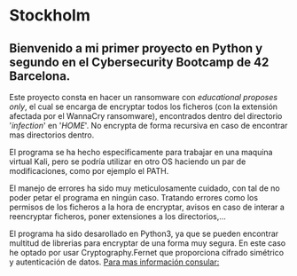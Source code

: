 # Stockholm

## Bienvenido a mi primer proyecto en Python y segundo en el Cybersecurity Bootcamp de 42 Barcelona.

Este proyecto consta en hacer un ransomware con _educational proposes only_, el cual se encarga de encryptar todos los ficheros (con la extensión afectada por el WannaCry ransomware), encontrados dentro del directorio '_infection_' en '_HOME_'. No encrypta de forma recursiva en caso de encontrar mas directorios dentro.

El programa se ha hecho especificamente para trabajar en una maquina virtual Kali, pero se podría utilizar en otro OS haciendo un par de modificaciones, como por ejemplo el PATH.

El manejo de errores ha sido muy meticulosamente cuidado, con tal de no poder petar el programa en ningún caso. Tratando errores como los permisos de los ficheros a la hora de encryptar, avisos en caso de interar a reencryptar ficheros, poner extensiones a los directorios,...

El programa ha sido desarollado en Python3, ya que se pueden encontrar multitud de librerias para encryptar de una forma muy segura. En este caso he optado por usar Cryptography.Fernet que proporciona cifrado simétrico y autenticación de datos. [Para mas información consular: 
](https://cryptography.io/en/latest/fernet/)
